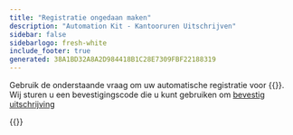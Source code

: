 ```yaml
---
title: "Registratie ongedaan maken"
description: "Automation Kit - Kantooruren Uitschrijven"
sidebar: false
sidebarlogo: fresh-white
include_footer: true
generated: 38A1BD32A8A2D984418B1C28E7309FBF22188319
---
```


Gebruik de onderstaande vraag om uw automatische registratie voor {{<product-name>}}. Wij sturen u een bevestigingscode die u kunt gebruiken om [bevestig uitschrijving](/nl/office-hours/unregister-confirm)

{{<questions name="/content/nl/office-hours/unregister.json" completed="Bedankt voor het invullen van uitschrijvingsvragen" showNavigationButtons="false" locale="nl">}}
